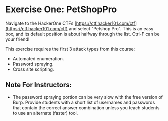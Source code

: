 # Exercise One: PetShopPro

Navigate to the HackerOne CTFs [https://ctf.hacker101.com/ctf](https://ctf.hacker101.com/ctf) and select "Petshop Pro". This is an easy box, and its default position is about halfway through the list. Ctrl-F can be your friend!

This exercise requires the first 3 attack types from this course:

* Automated enumeration.
* Password spraying.
* Cross site scripting.

## Note For Instructors:

* The password spraying portion can be very slow with the free version of Burp. Provide students with a short list of usernames and passwords that contain the correct answer combination unless you teach students to use an alternate (faster) tool.
